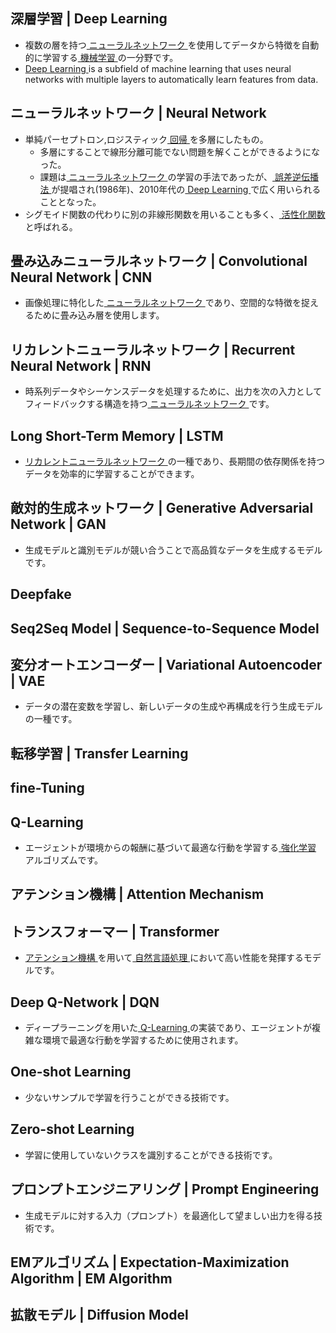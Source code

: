 <!-- 記事URL:https://github.com/takata150802/tech_glossary/blob/main/output/dl-overview.md# -->

<a id="ML_DL_DeepLearing_"></a>
## 深層学習 | Deep Learning <!-- entry_word_and_anchor:ML_DL_DeepLearing_ -->
- 複数の層を持つ<a href="https://github.com/takata150802/tech_glossary/blob/main/output/dl-overview.md#ML_DL_Neural_Network"> ニューラルネットワーク </a>を使用してデータから特徴を自動的に学習する<a href="https://github.com/takata150802/tech_glossary/blob/main/output/ml-overview.md#ML_ML_OVERVIEW_ML"> 機械学習 </a>の一分野です。
- <a href="https://github.com/takata150802/tech_glossary/blob/main/output/dl-overview.md#ML_DL_DeepLearing_"> Deep Learning </a> is a subfield of machine learning that uses neural networks with multiple layers to automatically learn features from data.

<a id="ML_DL_Neural_Network"></a>
## ニューラルネットワーク | Neural Network <!-- entry_word_and_anchor:ML_DL_Neural_Network -->
- 単純パーセプトロン,ロジスティック<a href="https://github.com/takata150802/tech_glossary/blob/main/output/ml-overview.md#ML_ML_OVERVIEW_Regression"> 回帰 </a>を多層にしたもの。
  - 多層にすることで線形分離可能でない問題を解くことができるようになった。
  - 課題は<a href="https://github.com/takata150802/tech_glossary/blob/main/output/dl-overview.md#ML_DL_Neural_Network"> ニューラルネットワーク </a>の学習の手法であったが、<a href="https://github.com/takata150802/tech_glossary/blob/main/output/dl-train_eval.md#ML_DL_TRAIN_EVAL_BackProp"> 誤差逆伝播法 </a>が提唱され(1986年)、2010年代の<a href="https://github.com/takata150802/tech_glossary/blob/main/output/dl-overview.md#ML_DL_DeepLearing_"> Deep Learning </a>で広く用いられることとなった。
- シグモイド関数の代わりに別の非線形関数を用いることも多く、<a href="https://github.com/takata150802/tech_glossary/blob/main/output/dl-train_eval.md#ML_DL_TRAIN_EVAL_ActivationFunc"> 活性化関数 </a>と呼ばれる。




<a id="ML_DL_CNN"></a>
## 畳み込みニューラルネットワーク | Convolutional Neural Network | CNN <!-- entry_word_and_anchor:ML_DL_CNN -->
- 画像処理に特化した<a href="https://github.com/takata150802/tech_glossary/blob/main/output/dl-overview.md#ML_DL_Neural_Network"> ニューラルネットワーク </a>であり、空間的な特徴を捉えるために畳み込み層を使用します。

<a id="ML_DL_RNN"></a>
## リカレントニューラルネットワーク | Recurrent Neural Network | RNN <!-- entry_word_and_anchor:ML_DL_RNN -->
- 時系列データやシーケンスデータを処理するために、出力を次の入力としてフィードバックする構造を持つ<a href="https://github.com/takata150802/tech_glossary/blob/main/output/dl-overview.md#ML_DL_Neural_Network"> ニューラルネットワーク </a>です。

<a id="ML_DL_LSTM"></a>
## Long Short-Term Memory | LSTM <!-- entry_word_and_anchor:ML_DL_LSTM -->
- <a href="https://github.com/takata150802/tech_glossary/blob/main/output/dl-overview.md#ML_DL_RNN"> リカレントニューラルネットワーク </a>の一種であり、長期間の依存関係を持つデータを効率的に学習することができます。

<a id="ML_DL_GAN"></a>
## 敵対的生成ネットワーク | Generative Adversarial Network | GAN <!-- entry_word_and_anchor:ML_DL_GAN -->
- 生成モデルと識別モデルが競い合うことで高品質なデータを生成するモデルです。

<a id="ML_DL_DeepFake"></a>
## Deepfake <!-- entry_word_and_anchor:ML_DL_DeepFake -->

<a id="ML_DL_Sep2Sep"></a>
## Seq2Seq Model | Sequence-to-Sequence Model <!-- entry_word_and_anchor:ML_DL_Sep2Sep -->

<a id="ML_DL_VAE"></a>
## 変分オートエンコーダー | Variational Autoencoder | VAE <!-- entry_word_and_anchor:ML_DL_VAE -->
- データの潜在変数を学習し、新しいデータの生成や再構成を行う生成モデルの一種です。

<a id="ML_DL_TransferLearning"></a>
## 転移学習 | Transfer Learning <!-- entry_word_and_anchor:ML_DL_TransferLearning -->

<a id="ML_DL_fine_tuning"></a>
## fine-Tuning <!-- entry_word_and_anchor:ML_DL_fine_tuning -->

<a id="ML_DL_QLearning"></a>
## Q-Learning <!-- entry_word_and_anchor:ML_DL_QLearning -->
- エージェントが環境からの報酬に基づいて最適な行動を学習する<a href="https://github.com/takata150802/tech_glossary/blob/main/output/ml-overview.md#ML_ML_OVERVIEW_Reinforcement"> 強化学習 </a>アルゴリズムです。

<a id="ML_DL_Attention"></a>
## アテンション機構 | Attention Mechanism <!-- entry_word_and_anchor:ML_DL_Attention -->

<a id="ML_DL_Transformer"></a>
## トランスフォーマー | Transformer <!-- entry_word_and_anchor:ML_DL_Transformer -->
- <a href="https://github.com/takata150802/tech_glossary/blob/main/output/dl-overview.md#ML_DL_Attention"> アテンション機構 </a>を用いて<a href="https://github.com/takata150802/tech_glossary/blob/main/output/ml-overview.md#ML_ML_OVERVIEW_NLP"> 自然言語処理 </a>において高い性能を発揮するモデルです。

<a id="ML_DL_DQN"></a>
## Deep Q-Network | DQN <!-- entry_word_and_anchor:ML_DL_DQN -->
- ディープラーニングを用いた<a href="https://github.com/takata150802/tech_glossary/blob/main/output/dl-overview.md#ML_DL_QLearning"> Q-Learning </a>の実装であり、エージェントが複雑な環境で最適な行動を学習するために使用されます。

<a id="ML_DL_OneShotLearnig"></a>
## One-shot Learning <!-- entry_word_and_anchor:ML_DL_OneShotLearnig -->
- 少ないサンプルで学習を行うことができる技術です。

<a id="ML_DL_ZeroShotLearnig"></a>
## Zero-shot Learning <!-- entry_word_and_anchor:ML_DL_ZeroShotLearnig -->
- 学習に使用していないクラスを識別することができる技術です。

<a id="ML_DL_PromptEngineering"></a>
## プロンプトエンジニアリング | Prompt Engineering <!-- entry_word_and_anchor:ML_DL_PromptEngineering -->
- 生成モデルに対する入力（プロンプト）を最適化して望ましい出力を得る技術です。

<a id="ML_DL_EMAlgo"></a>
## EMアルゴリズム | Expectation-Maximization Algorithm | EM Algorithm <!-- entry_word_and_anchor:ML_DL_EMAlgo -->

<a id="ML_DL_DiffusionModel"></a>
## 拡散モデル | Diffusion Model <!-- entry_word_and_anchor:ML_DL_DiffusionModel -->
